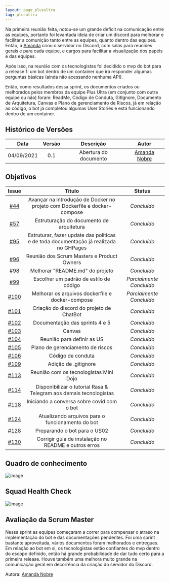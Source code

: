 ```yaml
---
layout: page_plusultra
tag: plusultra
---
```


Na primeira reunião feita, notou-se um grande deficit na comunicação entre as equipes, portanto foi levantada ideia de criar um discord para melhorar e facilitar a comunição tanto entre as equipes, quanto dentro das equipes. Então, a [Amanda](https://github.com/AmandaNbr) criou o servidor no Discord, com salas para reuniões gerais e para cada equipe, e cargos para facilitar a visualização dos papéis e das equipes.

Após isso, na reunião com os tecnologistas foi decidido o mvp do bot para a release 1: um bot dentro de um container que irá responder algumas perguntas básicas (ainda não acessando nenhuma API).

Então, como resultados dessa sprint, os documentos criados ou melhorados pelos membros da equipe Plus Ultra (em conjunto com outra equipe ou não) foram: ReadMe, Código de Conduta, GitIgnore, Documento de Arquitetura, Canvas e Plano de gerenciamento de Riscos, já em relação ao código, o bot já completou algumas User Stories e está funcionando dentro de um container.

## Histórico de Versões

| Data       | Versão | Descrição                      | Autor             |
| :--------: | :----: | :----------:                   | :---------------: |
| 04/09/2021 |  0.1   | Abertura do documento | [Amanda Nobre](https://github.com/AmandaNbr)|

## Objetivos

|  Issue  |                   Título                  |              Status             | 
|:-------:|:-----------------------------------------:|:-------------------------------:|
| [#44](https://github.com/fga-eps-mds/2021-1-Bot/issues/44) | Avançar na introdução de Docker no projeto com Dockerfile e docker-compose | _Concluído_ |
| [#57](https://github.com/fga-eps-mds/2021-1-Bot/issues/57) | Estruturação do documento de arquitetura | _Concluído_ |
| [#95](https://github.com/fga-eps-mds/2021-1-Bot/issues/95) | Estruturar, fazer update das politicas e de toda documentação já realizada no GHPages | _Concluído_ |
| [#96](https://github.com/fga-eps-mds/2021-1-Bot/issues/96) | Reunião dos Scrum Masters e Product Owners | _Concluído_ |
| [#98](https://github.com/fga-eps-mds/2021-1-Bot/issues/98) | Melhorar "README.md" do projeto | _Concluído_ |
| [#99](https://github.com/fga-eps-mds/2021-1-Bot/issues/99) | Escolher um padrão de estilo de código | _Parcialmente Concluído_ |
| [#100](https://github.com/fga-eps-mds/2021-1-Bot/issues/100) | Melhorar os arquivos dockerfile e docker-compose | _Parcialmente Concluído_ |
| [#101](https://github.com/fga-eps-mds/2021-1-Bot/issues/101) | Criação do discord do projeto de ChatBot | _Concluído_ |
| [#102](https://github.com/fga-eps-mds/2021-1-Bot/issues/102) | Documentação das sprints 4 e 5 | _Concluído_ |
| [#103](https://github.com/fga-eps-mds/2021-1-Bot/issues/103) | Canvas | _Concluído_ |
| [#104](https://github.com/fga-eps-mds/2021-1-Bot/issues/104) | Reunião para definir as US | _Concluído_ |
| [#105](https://github.com/fga-eps-mds/2021-1-Bot/issues/105) | Plano de gerenciamento de riscos | _Concluído_ |
| [#106](https://github.com/fga-eps-mds/2021-1-Bot/issues/106) | Código de conduta | _Concluído_ |
| [#109](https://github.com/fga-eps-mds/2021-1-Bot/issues/109) | Adição de .gitignore | _Concluído_ |
| [#113](https://github.com/fga-eps-mds/2021-1-Bot/issues/113) | Reunião com os tecnologistas Mini Dojo | _Concluído_ |
| [#114](https://github.com/fga-eps-mds/2021-1-Bot/issues/114) | Disponibilizar o tutorial Rasa & Telegram aos demais tecnologistas | _Concluído_ |
| [#118](https://github.com/fga-eps-mds/2021-1-Bot/issues/118) | Iniciando a conversa sobre covid com o bot | _Concluído_ |
| [#124](https://github.com/fga-eps-mds/2021-1-Bot/issues/124) | Atualizando arquivos para o funcionamento do bot | _Concluído_ |
| [#128](https://github.com/fga-eps-mds/2021-1-Bot/issues/128) | Preparando o bot para o US02 | _Concluído_ |
| [#130](https://github.com/fga-eps-mds/2021-1-Bot/issues/130) | Corrigir guia de instalação no README e outros erros | _Concluído_ |


## Quadro de conhecimento

![image](https://user-images.githubusercontent.com/44625056/132264179-07fe4348-5621-492c-bbdd-2b0502654b24.png)

## Squad Health Check

![image](https://user-images.githubusercontent.com/44625056/132264240-31b337aa-0fdf-451c-88ee-c935f0137379.png)

## Avaliação da Scrum Master

Nessa sprint as equipes começaram a correr para compensar o atraso na implementação do bot e das documentações pendentes. Foi uma sprint bastante aproveitada, vários documentos foram melhorados e entregues. Em relação ao bot em si, os tecnologistas estão confiantes do mvp dentro do escopo definido, então há grande probabilidade de dar tudo certo para a primeira release. Houve também uma melhora muito grande na comunicação geral em decorrência da criação do servidor do Discord.

Autora: [Amanda Nobre](https://github.com/AmandaNbr)
